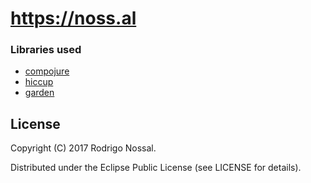 
# https://noss.al

### Libraries used
- [compojure](https://github.com/weavejester/compojure)
- [hiccup](https://github.com/weavejester/hiccup)
- [garden](https://github.com/noprompt/garden)




## License
Copyright (C) 2017 Rodrigo Nossal.

Distributed under the Eclipse Public License (see LICENSE for details).
